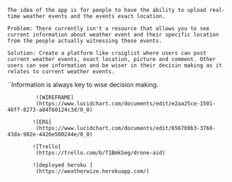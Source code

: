     The idea of the app is for people to have the ability to upload real-time weather events and the events exact location.

    Problem: There currently isn't a resource that allows you to see current information about weather event and their specific location from the people actually witnessing these events.

    Solution: Create a platform like craiglist where users can post current weather events, exact location, picture and comment. Other users can see information and be wiser in their decisin making as it relates to current weather events.

``Information is always key to wise decision making.

             ![WIREFRAME]
             (https://www.lucidchart.com/documents/edit/e2aa25ce-1501-46ff-8273-a84f60124c3d/0_0)

            ![ERG]
             (https://www.lucidchart.com/documents/edit/6567b9b3-3768-43da-902e-4426e500244e/0_0)

            ![Trello]
             (https://trello.com/b/T1BmkSeg/drone-aid)

            ![deployed heroku ]
             (https://weatherwize.herokuapp.com/)




